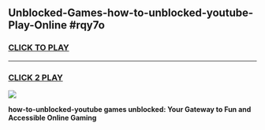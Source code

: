 
## Unblocked-Games-how-to-unblocked-youtube-Play-Online #rqy7o
<h3>
<a href="https://news.freeplayer.one?title=how-to-unblocked-youtube&ref=3">CLICK TO PLAY</a></h3>
<hr>

<h3>
<a href="https://news.freeplayer.one?title=how-to-unblocked-youtube&ref=3">CLICK 2 PLAY</a>
  
</h3>

<a href="https://news.freeplayer.one?title=how-to-unblocked-youtube&ref=3"><img src="https://clearcache.store/games.png"></a>


**how-to-unblocked-youtube games unblocked: Your Gateway to Fun and Accessible Online Gaming**
